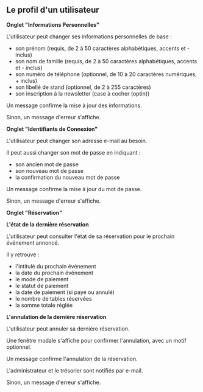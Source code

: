 ## Le profil d'un utilisateur

**Onglet "Informations Personnelles"**

L'utilisateur peut changer ses informations personnelles de base :

- son prénom (requis, de 2 à 50 caractères alphabétiques, accents et - inclus)
- son nom de famille (requis, de 2 à 50 caractères alphabétiques, accents et - inclus)
- son numéro de téléphone (optionnel, de 10 à 20 caractères numériques, + inclus)
- son libellé de stand (optionnel, de 2 à 255 caractères)
- son inscription à la newsletter (case à cocher (optin))

Un message confirme la mise à jour des informations.

Sinon, un message d'erreur s'affiche.

**Onglet "Identifiants de Connexion"**

L'utilisateur peut changer son adresse e-mail au besoin.

Il peut aussi changer son mot de passe en indiquant :

- son ancien mot de passe
- son nouveau mot de passe
- la confirmation du nouveau mot de passe

Un message confirme la mise à jour du mot de passe.

Sinon, un message d'erreur s'affiche.

**Onglet "Réservation"**

**L'état de la dernière réservation**

L'utilisateur peut consulter l'état de sa réservation pour le prochain événement annoncé.

Il y retrouve :

- l'intitulé du prochain événement
- la date du prochain événement
- le mode de paiement
- le statut de paiement
- la date de paiement (si payé ou annulé)
- le nombre de tables réservées
- la somme totale réglée

**L'annulation de la dernière réservation**

L'utilisateur peut annuler sa dernière réservation.

Une fenêtre modale s'affiche pour confirmer l'annulation, avec un motif optionnel.

Un message confirme l'annulation de la réservation.

L'administrateur et le trésorier sont notifiés par e-mail.

Sinon, un message d'erreur s'affiche.